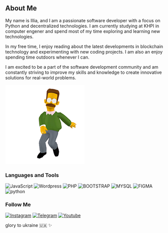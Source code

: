 ## About Me
My name is Illia, and I am a passionate software developer with a focus on Python and decentralized technologies. I am currently studying at KHPI in computer engener and spend most of my time exploring and learning new technologies.


In my free time, I enjoy reading about the latest developments in blockchain technology and experimenting with new coding projects. I am also an enjoy spending time outdoors whenever I can.

I am excited to be a part of the software development community and am constantly striving to improve my skills and knowledge to create innovative solutions for real-world problems.

![image](assets/dancer_ned.gif)

### Languages and Tools

![JavaScript](https://img.shields.io/badge/-JavaScript-090909?style=for-the-badge&logo=JavaScript) ![Wordpress](https://img.shields.io/badge/-Wordpress-090909?style=for-the-badge&logo=Wordpress) ![PHP](https://img.shields.io/badge/-PHP-090909?style=for-the-badge&logo=PHP) ![BOOTSTRAP](https://img.shields.io/badge/-BOOTSTRAP-090909?style=for-the-badge&logo=BOOTSTRAP) ![MYSQL](https://img.shields.io/badge/-MYSQL-090909?style=for-the-badge&logo=MYSQL) ![FIGMA](https://img.shields.io/badge/-FIGMA-090909?style=for-the-badge&logo=FIGMA) ![python](https://img.shields.io/badge/-python-090909?style=for-the-badge&logo=python)

### Follow Me
[![Instagram](https://img.shields.io/badge/-Instagram-090909?style=for-the-badge&logo=instagram)](https://www.instagram.com/illiaborusov)
[![Telegram](https://img.shields.io/badge/-Telegram-090909?style=for-the-badge&logo=telegram)](https://t.me/illiaborusov)
[![Youtube](https://img.shields.io/badge/-Youtube_Chanel-090909?style=for-the-badge&logo=Youtube)](https://www.youtube.com/channel/UCbWH0lSyaTD0Z7fhy2C9lBw)


glory to ukraine :ukraine: ✨
